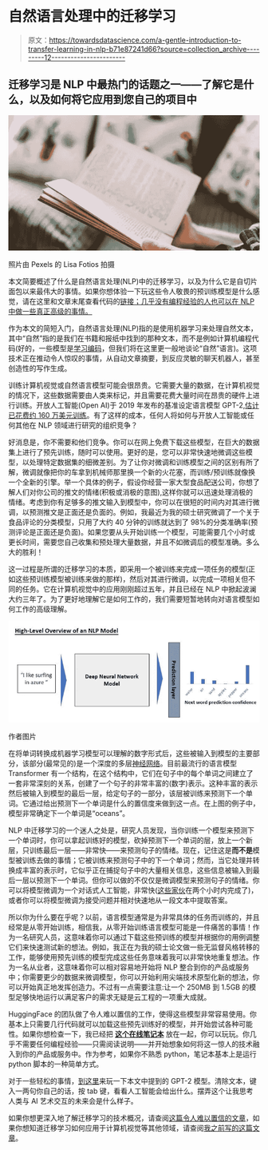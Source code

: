 # 自然语言处理中的迁移学习

> 原文：<https://towardsdatascience.com/a-gentle-introduction-to-transfer-learning-in-nlp-b71e87241d66?source=collection_archive---------12----------------------->

## 迁移学习是 NLP 中最热门的话题之一——了解它是什么，以及如何将它应用到您自己的项目中

![](img/f9e8a4997240bec2159245ae22624c44.png)

照片由 Pexels 的 Lisa Fotios 拍摄

本文简要概述了什么是自然语言处理(NLP)中的迁移学习，以及为什么它是自切片面包以来最伟大的事情。如果你想体验一下玩这些令人敬畏的预训练模型是什么感觉，请在这里和文章末尾查看代码的[链接；几乎没有编程经验的人也可以在 NLP 中做一些真正高级的事情。](https://colab.research.google.com/drive/1hBwM6QITP8elGEI05L9SwAGqozgI1vRT?usp=sharing)

作为本文的简短入门，自然语言处理(NLP)指的是使用机器学习来处理自然文本，其中“自然”指的是我们在书籍和报纸中找到的那种文本，而不是例如计算机编程代码(好的，一些模型是[学习编码](https://twitter.com/sharifshameem/status/1283322990625607681)，但我们将在这里更一般地谈论“自然”语言)。这项技术正在推动令人惊叹的事情，从自动文章摘要，到反应灵敏的聊天机器人，甚至创造性的写作生成。

训练计算机视觉或自然语言模型可能会很昂贵。它需要大量的数据，在计算机视觉的情况下，这些数据需要由人类来标记，并且需要花费大量时间在昂贵的硬件上进行训练。开放人工智能(Open AI)于 2019 年发布的基准设定语言模型 GPT-2,[估计已花费约 160 万美元训练](https://arxiv.org/pdf/2004.08900.pdf)。有了这样的成本，任何人将如何与开放人工智能或任何其他在 NLP 领域进行研究的组织竞争？

好消息是，你不需要和他们竞争。你可以在网上免费下载这些模型，在巨大的数据集上进行了预先训练，随时可以使用。更好的是，您可以非常快速地微调这些模型，以处理特定数据集的细微差别。为了让你对微调和训练模型之间的区别有所了解，微调就像把你的车拿到机械师那里换一个新的火花塞，而训练/预训练就像换一个全新的引擎。举一个具体的例子，假设你经营一家大型食品配送公司，你想了解人们对你公司的推文的情绪(积极或消极的意图),这样你就可以迅速处理消极的情绪。考虑到你有足够多的推文输入到模型中，你可以在很短的时间内对其进行微调，以预测推文是正面还是负面的。例如，我最近为我的硕士研究微调了一个关于食品评论的分类模型，只用了大约 40 分钟的训练就达到了 98%的分类准确率(预测评论是正面还是负面)。如果您要从头开始训练一个模型，可能需要几个小时或更长时间，需要您自己收集和预处理大量数据，并且不如微调后的模型准确。多么大的胜利！

这一过程是所谓的迁移学习的本质，即采用一个被训练来完成一项任务的模型(正如这些预训练模型被训练来做的那样)，然后对其进行微调，以完成一项相关但不同的任务。它在计算机视觉中的应用刚刚超过五年，并且已经在 NLP 中掀起波澜大约三年了。为了更好地理解它是如何工作的，我们需要短暂地转向对语言模型如何工作的高级理解。

![](img/013e5ea0ec6a60e91e1a54973c9c9787.png)

作者图片

在将单词转换成机器学习模型可以理解的数字形式后，这些被输入到模型的主要部分，该部分(最常见的)是一个深度的多层[神经网络](https://www.forbes.com/sites/bernardmarr/2018/09/24/what-are-artificial-neural-networks-a-simple-explanation-for-absolutely-anyone/#7f276ec51245)。目前最流行的语言模型 Transformer 有一个结构，在这个结构中，它们在句子中的每个单词之间建立了一套非常深刻的关系，创建了一个句子的非常丰富的(数字)表示。这种丰富的表示然后被输入到模型的最后一层，给定句子的一部分，该层被训练来预测下一个单词。它通过给出预测下一个单词是什么的置信度来做到这一点。在上图的例子中，模型非常确定下一个单词是“oceans”。

NLP 中迁移学习的一个迷人之处是，研究人员发现，当你训练一个模型来预测下一个单词时，你可以拿起训练好的模型，砍掉预测下一个单词的层，放上一个新层，只训练最后一层——非常快——来预测句子的情绪。现在，记住这是**而不是**模型被训练去做的事情；它被训练来预测句子中的下一个单词；然而，当它处理并转换成丰富的表示时，它似乎正在捕捉句子中的大量相关信息，这些信息被输入到最后一层以预测下一个单词。但你可以做的不仅仅是微调模型来预测句子的情绪。你可以将模型微调为一个对话式人工智能，非常快([这些家伙](https://arxiv.org/abs/1901.08149)在两个小时内完成了)，或者你可以将模型微调为接受问题并相对快速地从一段文本中提取答案。

所以你为什么要在乎呢？以前，语言模型通常是为非常具体的任务而训练的，并且经常是从零开始训练，相信我，从零开始训练语言模型可能是一件痛苦的事情！作为一名研究人员，这意味着你可以通过下载这些预训练的模型并根据你的用例调整它们来快速测试新的想法。例如，我正在为我的硕士论文做一些无监督风格转移的工作，能够使用预先训练的模型完成这些任务意味着我可以非常快地重复想法。作为一名从业者，这意味着你可以相对容易地开始将 NLP 整合到你的产品或服务中；你需要更少的数据来微调模型，你可以开始利用尖端技术原型化新的想法，你可以开始真正地发挥创造力。不过有一点需要注意:让一个 250MB 到 1.5GB 的模型足够快地运行以满足客户的需求无疑是云工程的一项重大成就。

HuggingFace 的团队做了令人难以置信的工作，使得这些模型非常容易使用。你基本上只需要几行代码就可以加载这些预先训练好的模型，并开始尝试各种可能性。如果你想检查一下，我已经把 [**这个在线笔记本**](https://colab.research.google.com/drive/1hBwM6QITP8elGEI05L9SwAGqozgI1vRT?usp=sharing) 放在一起，你可以玩玩。你几乎不需要任何编程经验——只需阅读说明——并开始想象如何将这一惊人的技术融入到你的产品或服务中。作为参考，如果你不熟悉 python，笔记本基本上是运行 python 脚本的一种简单方式。

对于一些轻松的事情，[到这里](https://transformer.huggingface.co/doc/gpt2-large)来玩一下本文中提到的 GPT-2 模型。清除文本，键入一两句你自己的话，按 tab 键，看看人工智能会给出什么。摆弄这个让我思考人类与 AI 艺术交互的未来会是什么样子。

如果你想更深入地了解迁移学习的技术概况，请查阅[这篇令人难以置信的文章](https://ruder.io/transfer-learning/)，如果你想知道迁移学习如何应用于计算机视觉等其他领域，请查阅[我之前写的这篇文章](https://medium.com/analytics-vidhya/a-gentle-non-technical-introduction-to-transfer-learning-in-artificial-intelligence-2fd178bd7e54)。